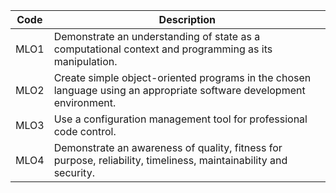 |Code|Description|
|:---:|---|
|MLO1|Demonstrate an understanding of state as a computational context and programming as its manipulation.|
|MLO2|Create simple object-oriented programs in the chosen language using an appropriate software development environment.|
|MLO3|Use a configuration management tool for professional code control.|
|MLO4|Demonstrate an awareness of quality, fitness for purpose, reliability, timeliness, maintainability and security.|
